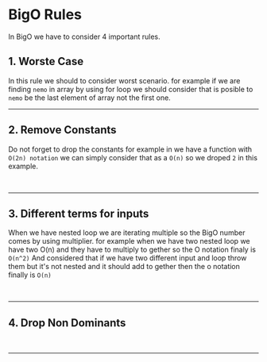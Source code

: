# BigO Rules

In BigO we have to consider 4 important rules.

## 1. Worste Case

In this rule we should to consider worst scenario. for example if we are finding `nemo` in array by using for loop we should consider that is posible to `nemo` be the last element of array not the first one.
&nbsp;
___

## 2. Remove Constants

Do not forget to drop the constants for example in we have a function with `O(2n) notation` we can simply consider that as a `O(n)` so we droped `2` in this example.

&nbsp;
___

## 3. Different terms for inputs

When we have nested loop we are iterating multiple so the BigO number comes by using multiplier. for example when we have two nested loop we have two O(n) and they have to multiply to gether so the O notation finaly is `O(n^2)`
And considered that if we have two different input and loop throw them but it's not nested and it should add to gether then the o notation finally is `O(n)`

&nbsp;
___

## 4. Drop Non Dominants

&nbsp;
___

